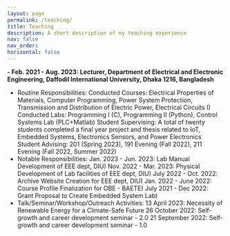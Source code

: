 ```yaml
---
layout: page
permalink: /teaching/
title: Teaching
description: A short description of my teaching experience
nav: false
nav_order:
horizontal: false
---
```


**- Feb. 2021 - Aug. 2023: Lecturer, Department of Electrical and Electronic Engineering, Daffodil International University, Dhaka 1216, Bangladesh**
  * Routine Responsibilities:
      Conducted Courses: Electrical Properties of Materials, Computer Programming, Power System Protection, Transmission and Distribution of Electric Power, Electrical Circuits I)
      Conducted Labs: Programming I (C), Programming II (Python), Control Systems Lab (PLC+Matlab)
      Student Supervising: A total of twenty students completed a final year project and thesis related to IoT, Embedded Systems, Electronics Sensors, and Power Electronics
      Student Advising: 201 (Spring 2023), 191 Evening (Fall 2022), 211 Evening (Fall 2022, Summer 2022)
  * Notable Responsibilities:
      Jan. 2023  - Jun. 2023: Lab Manual Development of EEE dept, DIU)
      Nov. 2022 - Mar. 2023: Physical Development of Lab facilities of EEE dept, DIU)
      July 2022 - Oct. 2022: Archive Website Creation for EEE dept, DIU)
      Jan. 2022 - June 2022: Course Profile  Finalization for OBE - BAETE)
      July 2021 - Dec 2022: Grant Proposal to Create Embedded System Lab)
  * Talk/Seminar/Workshop/Outreach Activities:
      13 April 2023: Necessity of Renewable Energy for a Climate-Safe Future
      26 October 2022: Self-growth and career development seminar - 2.0 
      21 September 2022: Self-growth and career development seminar - 1.0 
